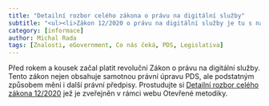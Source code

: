 ```yaml
---
title: "Detailní rozbor celého zákona o právu na digitální služby"
subtitle: "<ul><li>Zákon 12/2020 o právu na digitální služby je tu s námi již přes rok.<li>Kromě samotného zákona mění podstatně i celou EG legislativu.<li>Zveřejňujeme úplný rozbor a přehled změn ve všech dotčených zákonech.</ul>"
category: [informace]
author: Michal Rada
tags: [Znalosti, eGovernment, Co nás čeká, PDS, Legislativa]
---
```



Před rokem a kousek začal platit revoluční Zákon o právu na digitální služby. Tento zákon nejen obsahuje samotnou právní úpravu PDS, ale podstatným způsobem mění i další právní předpisy. Prostudujte si [Detailní rozbor celého zákona 12/2020](http://www.openczeg.cz//otevrene-metodiky/legislativa/pds_rozbor/) jež je zveřejněn v rámci webu Otevřené metodiky.